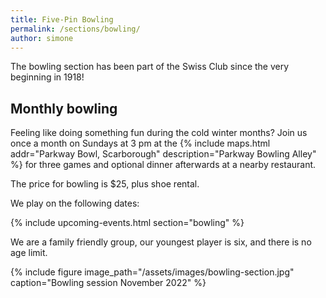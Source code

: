 ```yaml
---
title: Five-Pin Bowling
permalink: /sections/bowling/
author: simone
---
```


The bowling section has been part of the Swiss Club since the very beginning in
1918!

## Monthly bowling

Feeling like doing something fun during the cold winter months? Join us once a
month on Sundays at 3 pm at the {% include maps.html addr="Parkway Bowl,
Scarborough" description="Parkway Bowling Alley" %} for three games and
optional dinner afterwards at a nearby restaurant.

The price for bowling is \$25, plus shoe rental.

We play on the following dates:

{% include upcoming-events.html section="bowling" %}

We are a family friendly group, our youngest player is six, and there is no age
limit.

{% include figure image_path="/assets/images/bowling-section.jpg"
caption="Bowling session November 2022" %}

